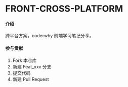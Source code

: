 # FRONT-CROSS-PLATFORM

#### 介绍

跨平台方案，coderwhy 前端学习笔记分享。

#### 参与贡献

1.  Fork 本仓库
2.  新建 Feat_xxx 分支
3.  提交代码
4.  新建 Pull Request
